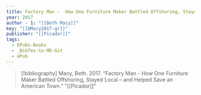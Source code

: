 ```yaml
---
title: Factory Man -  How One Furniture Maker Battled Offshoring, Stayed Local – and Helped Save an American Town
year: 2017
author - 1: "[[Beth Macy]]"
key: "[[@Macy2017-gr]]"
publisher: "[[Picador]]"
tags:
  - EPubs-Books
  - _BibTex-to-MD-Git
  - ePub
---
```


> [!bibliography]
> Macy, Beth. 2017. “Factory Man -  How One Furniture Maker Battled Offshoring, Stayed Local – and Helped Save an American Town.” "[[Picador]]"
